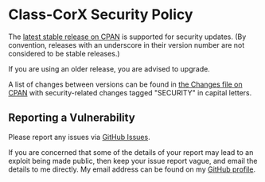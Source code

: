 # Class-CorX Security Policy

The [latest stable release on CPAN](https://metacpan.org/release/Class-CorX)
is supported for security updates. (By convention, releases with an underscore
in their version number are not considered to be stable releases.)

If you are using an older release, you are advised to upgrade.

A list of changes between versions can be found in
[the Changes file on CPAN](https://metacpan.org/changes/distribution/Class-CorX)
with security-related changes tagged "SECURITY" in capital letters.

## Reporting a Vulnerability

Please report any issues via [GitHub Issues](https://github.com/tobyink/p5-class-corx/issues).

If you are concerned that some of the details of your report may lead to an
exploit being made public, then keep your issue report vague, and email the
details to me directly. My email address can be found on my
[GitHub profile](https://github.com/tobyink).
